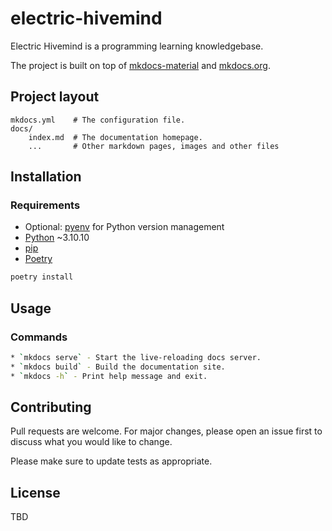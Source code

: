 # electric-hivemind
Electric Hivemind is a programming learning knowledgebase.

The project is built on top of [mkdocs-material](https://squidfunk.github.io/mkdocs-material/creating-your-site/) and [mkdocs.org](https://www.mkdocs.org).

## Project layout
    mkdocs.yml    # The configuration file.
    docs/
        index.md  # The documentation homepage.
        ...       # Other markdown pages, images and other files

## Installation

### Requirements

- Optional: [pyenv](https://github.com/pyenv/pyenv) for Python version management
- [Python](https://docs.python.org/3/installing/index.html) ~3.10.10
- [pip](https://pip.pypa.io/en/stable/)
- [Poetry](https://python-poetry.org/)

```bash
poetry install
```

## Usage

### Commands

```zsh
* `mkdocs serve` - Start the live-reloading docs server.
* `mkdocs build` - Build the documentation site.
* `mkdocs -h` - Print help message and exit.
```


## Contributing

Pull requests are welcome. For major changes, please open an issue first
to discuss what you would like to change.

Please make sure to update tests as appropriate.

## License

TBD